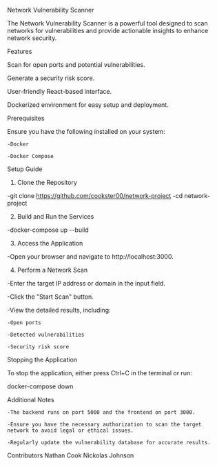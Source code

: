 Network Vulnerability Scanner

The Network Vulnerability Scanner is a powerful tool designed to scan networks for vulnerabilities and provide actionable insights to enhance network security.

Features

  Scan for open ports and potential vulnerabilities.
  
  Generate a security risk score.
  
  User-friendly React-based interface.
  
  Dockerized environment for easy setup and deployment.

Prerequisites

  Ensure you have the following installed on your system:

    -Docker

    -Docker Compose

Setup Guide

1. Clone the Repository

  -git clone https://github.com/cookster00/network-project
  -cd network-project

2. Build and Run the Services

  -docker-compose up --build

3. Access the Application

  -Open your browser and navigate to http://localhost:3000.

4. Perform a Network Scan

  -Enter the target IP address or domain in the input field.

  -Click the "Start Scan" button.

  -View the detailed results, including:

    -Open ports

    -Detected vulnerabilities

    -Security risk score

Stopping the Application

  To stop the application, either press Ctrl+C in the terminal or run:

  docker-compose down

Additional Notes

    -The backend runs on port 5000 and the frontend on port 3000.

    -Ensure you have the necessary authorization to scan the target network to avoid legal or ethical issues.

    -Regularly update the vulnerability database for accurate results.


Contributors
  Nathan Cook
  Nickolas Johnson

